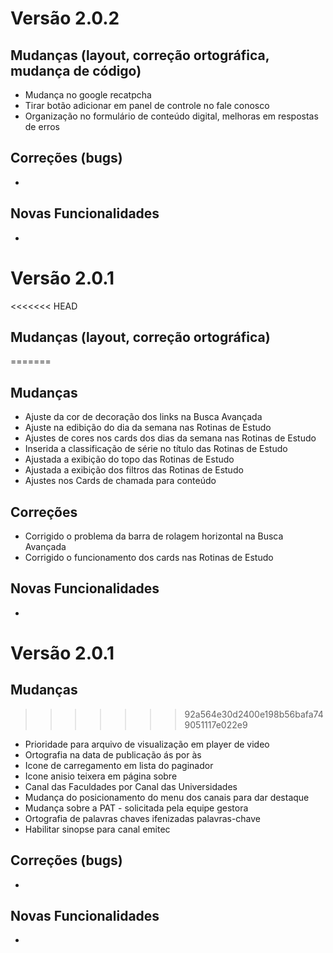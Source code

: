 # Versão 2.0.2

## Mudanças (layout, correção ortográfica, mudança de código)
- Mudança no google recatpcha
- Tirar botão adicionar em panel de controle no fale conosco
- Organização no formulário de conteúdo digital, melhoras em respostas de erros

## Correções (bugs)
-

## Novas Funcionalidades
-

# Versão 2.0.1

<<<<<<< HEAD
## Mudanças (layout, correção ortográfica)
=======
## Mudanças
- Ajuste da cor de decoração dos links na Busca Avançada
- Ajuste na edibição do dia da semana nas Rotinas de Estudo
- Ajustes de cores nos cards dos dias da semana nas Rotinas de Estudo
- Inserida a classificação de série no título das Rotinas de Estudo
- Ajustada a exibição do topo das Rotinas de Estudo
- Ajustada a exibição dos filtros das Rotinas de Estudo
- Ajustes nos Cards  de chamada para conteúdo

## Correções
- Corrigido o problema da barra de rolagem horizontal na Busca Avançada
- Corrigido o funcionamento dos cards nas Rotinas de Estudo

## Novas Funcionalidades

-

# Versão 2.0.1

## Mudanças
>>>>>>> 92a564e30d2400e198b56bafa749051117e022e9
- Prioridade para arquivo de visualização em player de video
- Ortografia na data de publicação ás por às
- Icone de carregamento em lista do paginador
- Icone anisio teixera em página sobre
- Canal das Faculdades por Canal das Universidades
- Mudança do posicionamento do menu dos canais para dar destaque
- Mudança sobre a PAT - solicitada pela equipe gestora
- Ortografia de palavras chaves ifenizadas palavras-chave
- Habilitar sinopse para canal emitec

## Correções (bugs)
-

## Novas Funcionalidades
-